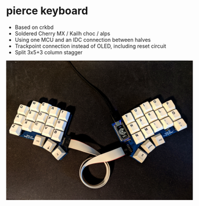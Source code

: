# pierce keyboard

* Based on crkbd
* Soldered Cherry MX / Kailh choc / alps
* Using one MCU and an IDC connection between halves
* Trackpoint connection instead of OLED, including reset circuit
* Split 3x5+3 column stagger

![pierce](assets/pic.jpg "pierce")
